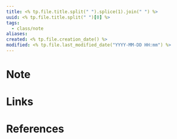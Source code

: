 ```yaml
---
title: <% tp.file.title.split(" ").splice(1).join(" ") %>
uuid: <% tp.file.title.split(" ")[0] %>
tags:
  - class/note
aliases:
created: <% tp.file.creation_date() %>
modified: <% tp.file.last_modified_date("YYYY-MM-DD HH:mm") %>
---
```


# Note

# Links

# References
